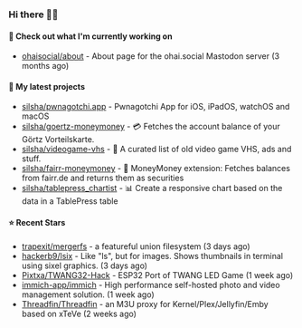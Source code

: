 ### Hi there 🦊👋

#### 👷 Check out what I'm currently working on

- [ohaisocial/about](https://github.com/ohaisocial/about) - About page for the ohai.social Mastodon server (3 months ago)

#### 🌱 My latest projects

- [silsha/pwnagotchi.app](https://github.com/silsha/pwnagotchi.app) - Pwnagotchi App for iOS, iPadOS, watchOS and macOS
- [silsha/goertz-moneymoney](https://github.com/silsha/goertz-moneymoney) - 💳 Fetches the account balance of your Görtz Vorteilskarte.
- [silsha/videogame-vhs](https://github.com/silsha/videogame-vhs) - 👾 A curated list of old video game VHS, ads and stuff.
- [silsha/fairr-moneymoney](https://github.com/silsha/fairr-moneymoney) - 💸 MoneyMoney extension: Fetches balances from fairr.de and returns them as securities
- [silsha/tablepress_chartist](https://github.com/silsha/tablepress_chartist) - 📊 Create a responsive chart based on the data in a TablePress table

#### ⭐ Recent Stars

- [trapexit/mergerfs](https://github.com/trapexit/mergerfs) - a featureful union filesystem (3 days ago)
- [hackerb9/lsix](https://github.com/hackerb9/lsix) - Like &#34;ls&#34;, but for images. Shows thumbnails in terminal using sixel graphics. (3 days ago)
- [Pixtxa/TWANG32-Hack](https://github.com/Pixtxa/TWANG32-Hack) - ESP32 Port of TWANG LED Game (1 week ago)
- [immich-app/immich](https://github.com/immich-app/immich) - High performance self-hosted photo and video management solution. (1 week ago)
- [Threadfin/Threadfin](https://github.com/Threadfin/Threadfin) - an M3U proxy for Kernel/Plex/Jellyfin/Emby based on xTeVe (2 weeks ago)
